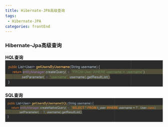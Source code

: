 ```yaml
---
title: Hibernate-JPA高级查询
tags: 
 - Hibernate-JPA
categories: frontEnd
---
```


### Hibernate-Jpa高级查询
**HQL查询**  
![](../../.vuepress/public/img/201910282158.png)

**SQL查询**  
![](../../.vuepress/public/img/201910282200.png)

